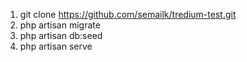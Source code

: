 1. git clone https://github.com/semailk/tredium-test.git
2. php artisan migrate
3. php artisan db:seed
4. php artisan serve
